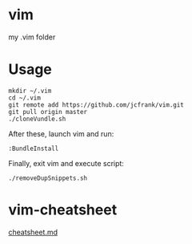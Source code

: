 vim
===

my .vim folder

Usage
=====

	mkdir ~/.vim
	cd ~/.vim
	git remote add https://github.com/jcfrank/vim.git
	git pull origin master
	./cloneVundle.sh

After these, launch vim and run:

	:BundleInstall

Finally, exit vim and execute script:

	./removeDupSnippets.sh

vim-cheatsheet
====

[cheatsheet.md](cheatsheet.md)

